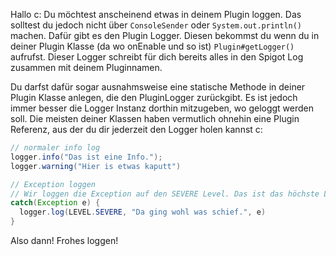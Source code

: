Hallo c:
Du möchtest anscheinend etwas in deinem Plugin loggen.
Das solltest du jedoch nicht über `ConsoleSender` oder `System.out.println()` machen.
Dafür gibt es den Plugin Logger. Diesen bekommst du wenn du in deiner Plugin Klasse (da wo onEnable und so ist) `Plugin#getLogger()` aufrufst.
Dieser Logger schreibt für dich bereits alles in den Spigot Log zusammen mit deinem Pluginnamen.

Du darfst dafür sogar ausnahmsweise eine statische Methode in deiner Plugin Klasse anlegen, die den PluginLogger zurückgibt. Es ist jedoch immer besser die Logger Instanz dorthin mitzugeben, wo geloggt werden soll. Die meisten deiner Klassen haben vermutlich ohnehin eine Plugin Referenz, aus der du dir jederzeit den Logger holen kannst c:

```java
// normaler info log
logger.info("Das ist eine Info.");
logger.warning("Hier is etwas kaputt")

// Exception loggen
// Wir loggen die Exception auf den SEVERE Level. Das ist das höchste Level. Das benutzt man für kritische Fehler. Weniger kritische Fehler sollten mit WARNING geloggt werden.
catch(Exception e) {
  logger.log(LEVEL.SEVERE, "Da ging wohl was schief.", e)
}
```

Also dann! Frohes loggen! 
